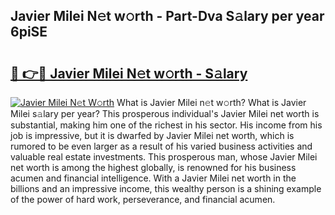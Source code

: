 ## Javier Milei N𝚎t w𝚘rth - Part-Dva S𝚊lary per year 6piSE

# <h2><a href="http://gc3p3li.nevu.top/?p=Javier+Milei">🔗 👉🔴 Javier Milei N𝚎t w𝚘rth - S𝚊lary</a></h2>

[![Javier Milei N𝚎t W𝚘rth](https://i.imgur.com/Oavwk0R.jpeg)](http://gc3p3li.nevu.top/?p=Javier+Milei)
What is Javier Milei n𝚎t w𝚘rth? What is Javier Milei s𝚊lary per year?
This prosperous individual's Javier Milei net worth is substantial, making him one of the richest in his sector. His income from his job is impressive, but it is dwarfed by Javier Milei net worth, which is rumored to be even larger as a result of his varied business activities and valuable real estate investments. This prosperous man, whose Javier Milei net worth is among the highest globally, is renowned for his business acumen and financial intelligence. With a Javier Milei net worth in the billions and an impressive income, this wealthy person is a shining example of the power of hard work, perseverance, and financial acumen.
